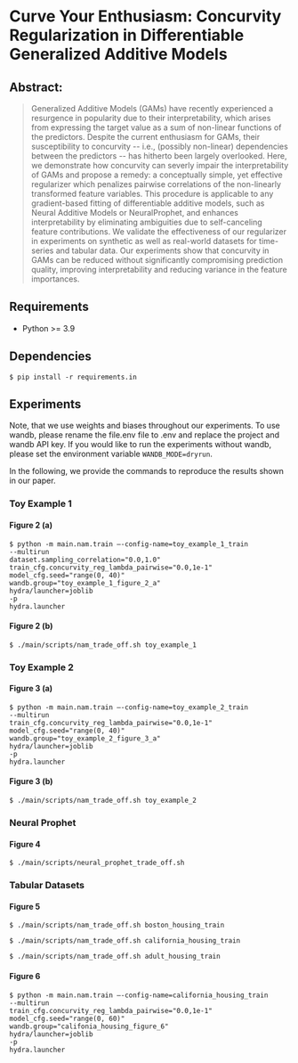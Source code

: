# Curve Your Enthusiasm: Concurvity Regularization in Differentiable Generalized Additive Models
## Abstract:
> Generalized Additive Models (GAMs) have recently experienced a resurgence in popularity due to their interpretability, which arises from expressing the target value as a sum of non-linear functions of the predictors. Despite the current enthusiasm for GAMs, their susceptibility to concurvity -- i.e., (possibly non-linear) dependencies between the predictors -- has hitherto been largely overlooked. Here, we demonstrate how concurvity can severly impair the interpretability of GAMs and propose a remedy: a conceptually simple, yet effective regularizer which penalizes pairwise correlations of the non-linearly transformed feature variables. This procedure is applicable to any gradient-based fitting of differentiable additive models, such as Neural Additive Models or NeuralProphet, and enhances interpretability by eliminating ambiguities due to self-canceling feature contributions. 
We validate the effectiveness of our regularizer in experiments on synthetic as well as real-world datasets for time-series and tabular data. Our experiments show that concurvity in GAMs can be reduced without significantly compromising prediction quality, improving interpretability and reducing variance in the feature importances.

## Requirements
- Python >= 3.9
## Dependencies
```
$ pip install -r requirements.in
```
## Experiments
Note, that we use weights and biases throughout our experiments. To use wandb, please rename the file.env file to .env and replace the project and wandb API key.
If you would like to run the experiments without wandb, please set the environment variable `WANDB_MODE=dryrun`.

In the following, we provide the commands to reproduce the results shown in our paper.

### Toy Example 1
#### Figure 2 (a)
```
$ python -m main.nam.train —-config-name=toy_example_1_train
--multirun
dataset.sampling_correlation="0.0,1.0"
train_cfg.concurvity_reg_lambda_pairwise="0.0,1e-1"
model_cfg.seed="range(0, 40)"
wandb.group="toy_example_1_figure_2_a"
hydra/launcher=joblib
-p
hydra.launcher
```

#### Figure 2 (b)
```
$ ./main/scripts/nam_trade_off.sh toy_example_1
```

### Toy Example 2
#### Figure 3 (a)
```
$ python -m main.nam.train —-config-name=toy_example_2_train
--multirun
train_cfg.concurvity_reg_lambda_pairwise="0.0,1e-1"
model_cfg.seed="range(0, 40)"
wandb.group="toy_example_2_figure_3_a"
hydra/launcher=joblib
-p
hydra.launcher
```
#### Figure 3 (b)
```
$ ./main/scripts/nam_trade_off.sh toy_example_2
```

### Neural Prophet
#### Figure 4
```
$ ./main/scripts/neural_prophet_trade_off.sh
```

### Tabular Datasets
#### Figure 5
```
$ ./main/scripts/nam_trade_off.sh boston_housing_train
```
```
$ ./main/scripts/nam_trade_off.sh california_housing_train
```
```
$ ./main/scripts/nam_trade_off.sh adult_housing_train
```

#### Figure 6
```
$ python -m main.nam.train —-config-name=california_housing_train
--multirun
train_cfg.concurvity_reg_lambda_pairwise="0.0,1e-1"
model_cfg.seed="range(0, 60)"
wandb.group="califonia_housing_figure_6"
hydra/launcher=joblib
-p
hydra.launcher
```

